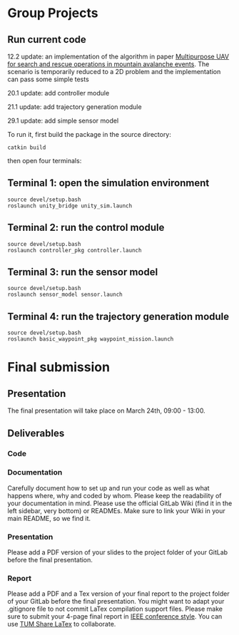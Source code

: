 # Group Projects

## Run current code
12.2 update: an implementation of the algorithm in paper [Multipurpose UAV for search and rescue operations in mountain avalanche events](https://gitlab.lrz.de/ga84sij/autonomous-systems-2021-group/-/blob/main/Project/papers/Multipurpose%20UAV%20for%20search%20and%20rescue%20operations%20in%20mountain%20avalanche%20events.pdf).
The scenario is temporarily reduced to a 2D problem and the implementation can pass some simple tests

20.1 update: add controller module

21.1 update: add trajectory generation module

29.1 update: add simple sensor model

To run it, first build the package in the source directory:
```
catkin build
```
then open four terminals:

## Terminal 1: open the simulation environment

```
source devel/setup.bash
roslaunch unity_bridge unity_sim.launch
```

## Terminal 2: run the control module

```
source devel/setup.bash
roslaunch controller_pkg controller.launch
```

## Terminal 3: run the sensor model

```
source devel/setup.bash
roslaunch sensor_model sensor.launch
```

## Terminal 4: run the trajectory generation module

```
source devel/setup.bash
roslaunch basic_waypoint_pkg waypoint_mission.launch
```

# Final submission
## Presentation
The final presentation will take place on March 24th, 09:00 - 13:00.

## Deliverables

### Code

### Documentation
Carefully document how to set up and run your code as well as what happens where, why and coded by whom. 
Please keep the readability of your documentation in mind. 
Please use the official GitLab Wiki (find it in the left sidebar, very bottom) or READMEs.
Make sure to link your Wiki in your main README, so we find it. 

### Presentation
Please add a PDF version of your slides to the project folder of your GitLab before the final presentation. 

### Report
Please add a PDF and a Tex version of your final report to the project folder of your GitLab before the final presentation. 
You might want to adapt your .gitignore file to not commit LaTex compilation support files. 
Please make sure to submit your 4-page final report in [IEEE conference style](https://www.overleaf.com/latex/templates/ieee-conference-template/grfzhhncsfqn).
You can use [TUM Share LaTex](https://latex.tum.de/ldap/login) to collaborate. 


